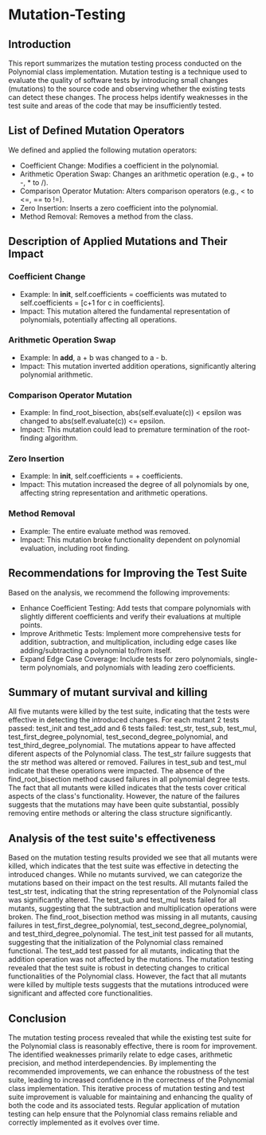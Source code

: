 # Mutation-Testing

## Introduction
This report summarizes the mutation testing process conducted on the Polynomial class implementation. Mutation testing is a technique used to evaluate the quality of software tests by introducing small changes (mutations) to the source code and observing whether the existing tests can detect these changes. The process helps identify weaknesses in the test suite and areas of the code that may be insufficiently tested.

## List of Defined Mutation Operators
We defined and applied the following mutation operators:
* Coefficient Change: Modifies a coefficient in the polynomial.
* Arithmetic Operation Swap: Changes an arithmetic operation (e.g., + to -, * to /).
* Comparison Operator Mutation: Alters comparison operators (e.g., < to <=, == to !=).
* Zero Insertion: Inserts a zero coefficient into the polynomial.
* Method Removal: Removes a method from the class.

## Description of Applied Mutations and Their Impact
### Coefficient Change
* Example: In __init__, self.coefficients = coefficients was mutated to self.coefficients = [c+1 for c in coefficients].
* Impact: This mutation altered the fundamental representation of polynomials, potentially affecting all operations.
### Arithmetic Operation Swap
* Example: In __add__, a + b was changed to a - b.
* Impact: This mutation inverted addition operations, significantly altering polynomial arithmetic.
### Comparison Operator Mutation
* Example: In find_root_bisection, abs(self.evaluate(c)) < epsilon was changed to abs(self.evaluate(c)) <= epsilon.
* Impact: This mutation could lead to premature termination of the root-finding algorithm.
### Zero Insertion
* Example: In __init__, self.coefficients = + coefficients.
* Impact: This mutation increased the degree of all polynomials by one, affecting string representation and arithmetic operations.
### Method Removal
* Example: The entire evaluate method was removed.
* Impact: This mutation broke functionality dependent on polynomial evaluation, including root finding.

## Recommendations for Improving the Test Suite
Based on the analysis, we recommend the following improvements:
* Enhance Coefficient Testing: Add tests that compare polynomials with slightly different coefficients and verify their evaluations at multiple points.
* Improve Arithmetic Tests: Implement more comprehensive tests for addition, subtraction, and multiplication, including edge cases like adding/subtracting a polynomial to/from itself.
* Expand Edge Case Coverage: Include tests for zero polynomials, single-term polynomials, and polynomials with leading zero coefficients.

## Summary of mutant survival and killing
All five mutants were killed by the test suite, indicating that the tests were effective in detecting the introduced changes. For each mutant 2 tests passed: test_init and test_add and 6 tests failed: test_str, test_sub, test_mul, test_first_degree_polynomial, test_second_degree_polynomial, and test_third_degree_polynomial. The mutations appear to have affected diferent aspects of the Polynomial class. The test_str failure suggests that the str method was altered or removed. Failures in test_sub and test_mul indicate that these operations were impacted. The absence of the find_root_bisection method caused failures in all polynomial degree tests. The fact that all mutants were killed indicates that the tests cover critical aspects of the class's functionality. However, the nature of the failures suggests that the mutations may have been quite substantial, possibly removing entire methods or altering the class structure significantly.

## Analysis of the test suite's effectiveness
Based on the mutation testing results provided we see that all mutants were killed, which indicates that the test suite was effective in detecting the introduced changes. While no mutants survived, we can categorize the mutations based on their impact on the test results. All mutants failed the test_str test, indicating that the string representation of the Polynomial class was significantly altered. The test_sub and test_mul tests failed for all mutants, suggesting that the subtraction and multiplication operations were broken. The find_root_bisection method was missing in all mutants, causing failures in test_first_degree_polynomial, test_second_degree_polynomial, and test_third_degree_polynomial. The test_init test passed for all mutants, suggesting that the initialization of the Polynomial class remained functional. The test_add test passed for all mutants, indicating that the addition operation was not affected by the mutations. The mutation testing revealed that the test suite is robust in detecting changes to critical functionalities of the Polynomial class. However, the fact that all mutants were killed by multiple tests suggests that the mutations introduced were significant and affected core functionalities.

## Conclusion
The mutation testing process revealed that while the existing test suite for the Polynomial class is reasonably effective, there is room for improvement. The identified weaknesses primarily relate to edge cases, arithmetic precision, and method interdependencies. By implementing the recommended improvements, we can enhance the robustness of the test suite, leading to increased confidence in the correctness of the Polynomial class implementation. This iterative process of mutation testing and test suite improvement is valuable for maintaining and enhancing the quality of both the code and its associated tests. Regular application of mutation testing can help ensure that the Polynomial class remains reliable and correctly implemented as it evolves over time.

